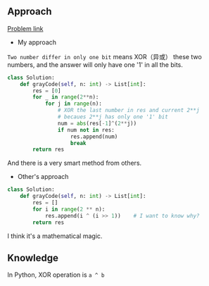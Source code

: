 ## Approach

[Problem link](https://leetcode.com/problems/gray-code/)

- My approach

`Two number differ in only one bit` means XOR（异或） these two numbers, and the answer will only have one '1' in all the bits.

```python
class Solution:
    def grayCode(self, n: int) -> List[int]:
        res = [0]
        for _ in range(2**n):
            for j in range(n):
                # XOR the last number in res and current 2**j
                # becaues 2**j has only one '1' bit
                num = abs(res[-1]^(2**j))
                if num not in res:
                    res.append(num)
                    break
        return res
```

And there is a very smart method from others.

- Other's approach

```python
class Solution:
    def grayCode(self, n: int) -> List[int]:
        res = []
        for i in range(2 ** n):
            res.append(i ^ (i >> 1))    # I want to know why?
        return res
```

I think it's a mathematical magic.

## Knowledge

In Python, XOR operation is `a ^ b`
